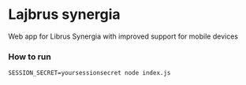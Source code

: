# Lajbrus synergia
Web app for Librus Synergia with improved support for mobile devices

### How to run

    SESSION_SECRET=yoursessionsecret node index.js


